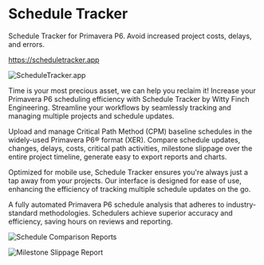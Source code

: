 # Schedule Tracker
Schedule Tracker for Primavera P6. Avoid increased project costs, delays, and errors.

https://scheduletracker.app

![ScheduleTracker.app](https://scheduletracker.app/img/schedule-tracker.webp)

Time is your most precious asset, we can help you reclaim it! Increase your Primavera P6 scheduling efficiency with Schedule Tracker by Witty Finch Engineering. Streamline your workflows by seamlessly tracking and managing multiple projects and schedule updates.

Upload and manage Critical Path Method (CPM) baseline schedules in the widely-used Primavera P6® format (XER). Compare schedule updates, changes, delays, costs, critical path activities, milestone slippage over the entire project timeline, generate easy to export reports and charts.

Optimized for mobile use, Schedule Tracker ensures you're always just a tap away from your projects. Our interface is designed for ease of use, enhancing the efficiency of tracking multiple schedule updates on the go.

A fully automated Primavera P6 schedule analysis that adheres to industry-standard methodologies. Schedulers achieve superior accuracy and efficiency, saving hours on reviews and reporting.

![Schedule Comparison Reports](https://scheduletracker.app/img/preview/comparison.webp "Schedule Comparison Reports")

![Milestone Slippage Report](https://scheduletracker.app/img/preview/milestone-slippage-report.webp "Milestone Slippage Report")
